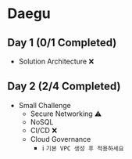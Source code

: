 # Daegu

## Day 1 (0/1 Completed)
- Solution Architecture ❌

## Day 2 (2/4 Completed)
- Small Challenge
  - Secure Networking ⚠️
  - NoSQL
  - CI/CD ❌
  - Cloud Governance
    - ℹ️ `기본 VPC 생성 후 적용하세요`
